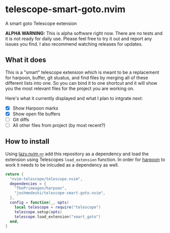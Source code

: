 # telescope-smart-goto.nvim

A smart goto Telescope extension

**ALPHA WARNING:** This is alpha software right now. There are no tests and it is not ready for daily use. Please feel free to try it out and report any issues you find. I also recommend watching releases for updates.

## What it does

This is a "smart" telescope extension which is meant to be a replacement for harpoon, buffer, git stuatus, and find files by merging all of these different lists into one. So you can bind it to one shortcut and it will show you the most relevant files for the project you are working on.

Here's what it currently displayed and what I plan to intgrate next:

- [x] Show Harpoon marks
- [x] Show open file buffers
- [ ] Git diffs
- [ ] All other files from project (by most recent?)

## How to install

Using [lazy.nvim 💤](https://github.com/folke/lazy.nvim) add this repository as a dependency and load the extension using Telescopes `load_extension` function. In order for [harpoon](https://github.com/ThePrimeagen/harpoon) to work it needs to be inlcuded as a dependency as well.

```lua
return {
  "nvim-telescope/telescope.nvim",
  dependencies = {
    "ThePrimeagen/harpoon",
    "joshmedeski/telescope-smart-goto.nvim",
  },
  config = function(_, opts)
    local telescope = require("telescope")
    telescope.setup(opts)
    telescope.load_extension("smart_goto")
  end,
}
```
